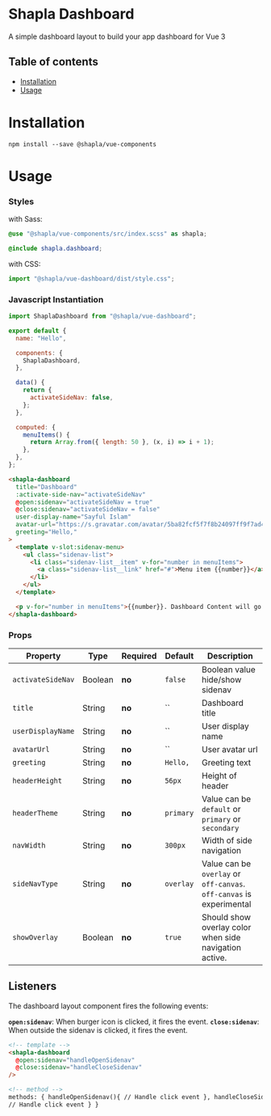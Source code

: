 # Shapla Dashboard

A simple dashboard layout to build your app dashboard for Vue 3

## Table of contents

- [Installation](#installation)
- [Usage](#usage)

# Installation

```
npm install --save @shapla/vue-components
```

# Usage

### Styles

with Sass:

```scss
@use "@shapla/vue-components/src/index.scss" as shapla;

@include shapla.dashboard;
```

with CSS:

```js
import "@shapla/vue-dashboard/dist/style.css";
```

### Javascript Instantiation

```js
import ShaplaDashboard from "@shapla/vue-dashboard";

export default {
  name: "Hello",

  components: {
    ShaplaDashboard,
  },

  data() {
    return {
      activateSideNav: false,
    };
  },

  computed: {
    menuItems() {
      return Array.from({ length: 50 }, (x, i) => i + 1);
    },
  },
};
```

```html
<shapla-dashboard
  title="Dashboard"
  :activate-side-nav="activateSideNav"
  @open:sidenav="activateSideNav = true"
  @close:sidenav="activateSideNav = false"
  user-display-name="Sayful Islam"
  avatar-url="https://s.gravatar.com/avatar/5ba82fcf5f7f8b24097ff9f7ad4b3d5b?s=80"
  greeting="Hello,"
>
  <template v-slot:sidenav-menu>
    <ul class="sidenav-list">
      <li class="sidenav-list__item" v-for="number in menuItems">
        <a class="sidenav-list__link" href="#">Menu item {{number}}</a>
      </li>
    </ul>
  </template>

  <p v-for="number in menuItems">{{number}}. Dashboard Content will go here</p>
</shapla-dashboard>
```

### Props

| Property          | Type    | Required | Default   | Description                                                          |
| ----------------- | ------- | -------- | --------- | -------------------------------------------------------------------- |
| `activateSideNav` | Boolean | **no**   | `false`   | Boolean value hide/show sidenav                                      |
| `title`           | String  | **no**   | ``        | Dashboard title                                                      |
| `userDisplayName` | String  | **no**   | ``        | User display name                                                    |
| `avatarUrl`       | String  | **no**   | ``        | User avatar url                                                      |
| `greeting`        | String  | **no**   | `Hello,`  | Greeting text                                                        |
| `headerHeight`    | String  | **no**   | `56px`    | Height of header                                                     |
| `headerTheme`     | String  | **no**   | `primary` | Value can be `default` or `primary` or `secondary`                   |
| `navWidth`        | String  | **no**   | `300px`   | Width of side navigation                                             |
| `sideNavType`     | String  | **no**   | `overlay` | Value can be `overlay` or `off-canvas`. `off-canvas` is experimental |
| `showOverlay`     | Boolean | **no**   | `true`    | Should show overlay color when side navigation active.               |

## Listeners

The dashboard layout component fires the following events:

**`open:sidenav`**: When burger icon is clicked, it fires the event.
**`close:sidenav`**: When outside the sidenav is clicked, it fires the event.

```html
<!-- template -->
<shapla-dashboard
  @open:sidenav="handleOpenSidenav"
  @close:sidenav="handleCloseSidenav"
/>

<!-- method -->
methods: { handleOpenSidenav(){ // Handle click event }, handleCloseSidenav(){
// Handle click event } }
```
